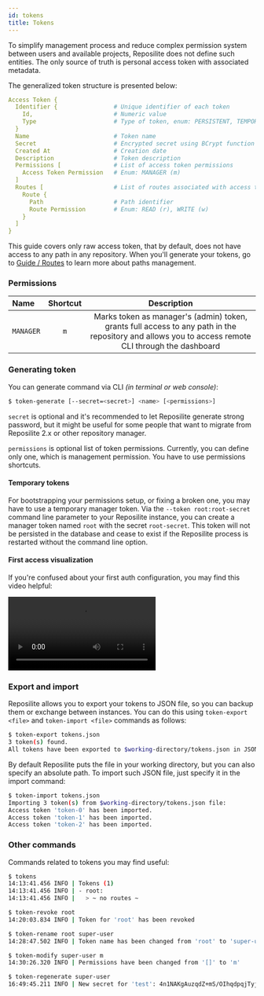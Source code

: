 ```yaml
---
id: tokens
title: Tokens
---
```


To simplify management process and reduce complex permission system between users and available projects, Reposilite does not define such entities. The only source of truth is personal access token with associated metadata. 

The generalized token structure is presented below:

```yaml
Access Token {
  Identifier {                # Unique identifier of each token
    Id,                       # Numeric value
    Type                      # Type of token, enum: PERSISTENT, TEMPORARY
  }
  Name                        # Token name
  Secret                      # Encrypted secret using BCrypt function
  Created At                  # Creation date
  Description                 # Token description
  Permissions [               # List of access token permissions
    Access Token Permission   # Enum: MANAGER (m)
  ]
  Routes [                    # List of routes associated with access token
    Route {
      Path                    # Path identifier
      Route Permission        # Enum: READ (r), WRITE (w)
    }
  ]
}
```

This guide covers only raw access token, that by default, does not have access to any path in any repository.
When you'll generate your tokens, go to [Guide / Routes](/guide/routes) to learn more about paths management.

### Permissions

| Name | Shortcut | Description |
| :--- | :--: | :---: |
| `MANAGER` | `m` | Marks token as manager's (admin) token, grants full access to any path in the repository and allows you to access remote CLI through the dashboard |

### Generating token
You can generate command via CLI _(in terminal or web console)_:

```bash
$ token-generate [--secret=<secret>] <name> [<permissions>]
```

`secret` is optional and it's recommended to let Reposilite generate strong password,
but it might be useful for some people that want to migrate from Reposilite 2.x or other repository manager.

`permissions` is optional list of token permissions. Currently, you can define only one, 
which is management permission. You have to use permissions shortcuts.

#### Temporary tokens
For bootstrapping your permissions setup, or fixing a broken one, you may have to use a temporary manager token. Via the `--token root:root-secret` command line parameter to your Reposilite instance, you can create a manager token named `root` with the secret `root-secret`. This token will not be persisted in the database and cease to exist if the Reposilite process is restarted without the command line option.

#### First access visualization
If you're confused about your first auth configuration, you may find this video helpful:

  <Spoiler title="Open visualization">
    <video controls>
      <source src="/images/guides/token-generate.webm" type="video/webm" />
      Your browser does not support the video tag.
    </video>
  </Spoiler>

### Export and import
Reposilite allows you to export your tokens to JSON file, so you can backup them or exchange between instances.
You can do this using `token-export <file>` and `token-import <file>` commands as follows:

```bash
$ token-export tokens.json
3 token(s) found.
All tokens have been exported to $working-directory/tokens.json in JSON format.
```

By default Reposilite puts the file in your working directory, but you can also specify an absolute path.
To import such JSON file, just specify it in the import command:

```bash
$ token-import tokens.json
Importing 3 token(s) from $working-directory/tokens.json file:
Access token 'token-0' has been imported.
Access token 'token-1' has been imported.
Access token 'token-2' has been imported.
```

### Other commands
Commands related to tokens you may find useful:

```bash
$ tokens
14:13:41.456 INFO | Tokens (1)
14:13:41.456 INFO | - root:
14:13:41.456 INFO |   > ~ no routes ~

$ token-revoke root
14:20:03.834 INFO | Token for 'root' has been revoked

$ token-rename root super-user
14:28:47.502 INFO | Token name has been changed from 'root' to 'super-user'

$ token-modify super-user m
14:30:26.320 INFO | Permissions have been changed from '[]' to 'm'

$ token-regenerate super-user
16:49:45.211 INFO | New secret for 'test': 4n1NAKgAuzqdZ+mS/OIhqdpqjTyjI78OkgC/Yym5+3vGoXaefYQ2DKqK14c80xNl
```
